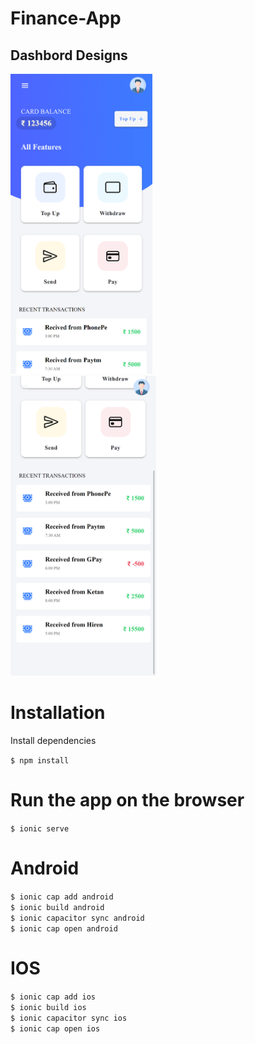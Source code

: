 # Finance-App

## Dashbord Designs
<img height="480px" src="Screenshot/Dashbord 1.png">
<br>

<img height="480px" src="Screenshot/Dashbord 3.png">

# Installation

  Install dependencies
  
 ``` $ npm install ```
  
 # Run the app on the browser
 
 ``` $ ionic serve ```
 
 # Android
 
 ``` $ ionic cap add android ```<br>
 ``` $ ionic build android ```<br>
 ``` $ ionic capacitor sync android ```<br>
 ```$ ionic cap open android ```<br>
 
 # IOS

 ``` $ ionic cap add ios ```<br>
 ``` $ ionic build ios ```<br>
 ``` $ ionic capacitor sync ios ```<br>
 ``` $ ionic cap open ios ```
